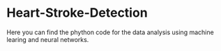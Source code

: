 # Heart-Stroke-Detection
Here you can find the phython code for the data analysis using machine learing and neural networks.
